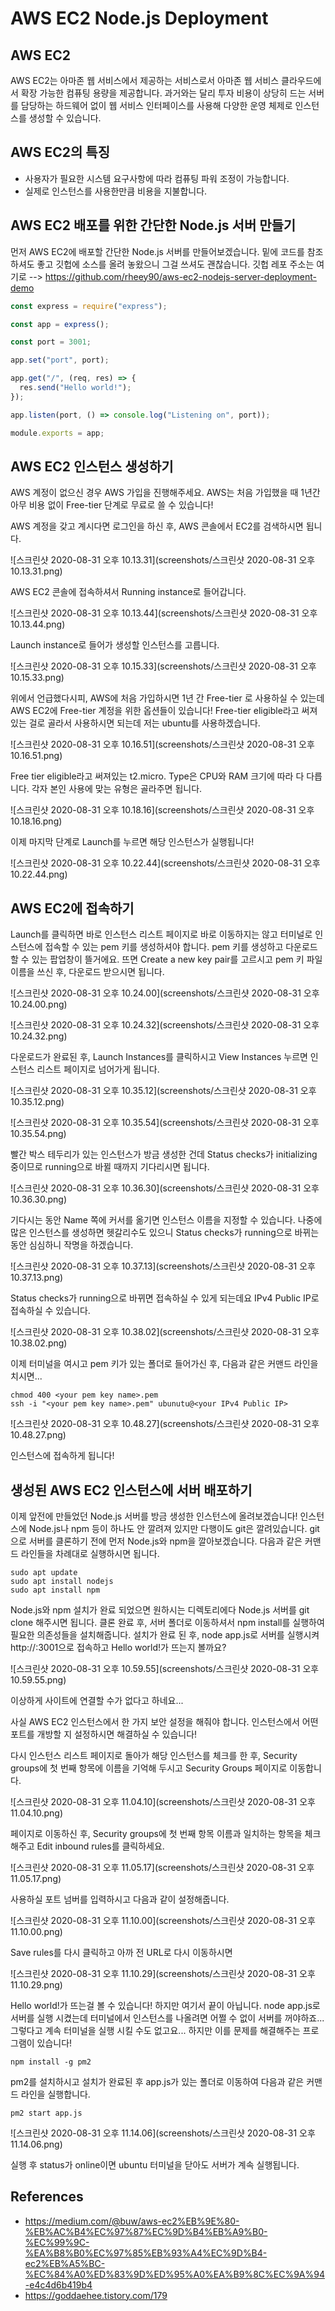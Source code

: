 # AWS EC2 Node.js Deployment



## AWS EC2

AWS EC2는 아마존 웹 서비스에서 제공하는 서비스로서 아마존 웹 서비스 클라우드에서 확장 가능한 컴퓨팅 용량을 제공합니다. 과거와는 달리 투자 비용이 상당히 드는 서버를 담당하는 하드웨어 없이 웹 서비스 인터페이스를 사용해 다양한 운영 체제로 인스턴스를 생성할 수 있습니다.



## AWS EC2의 특징

- 사용자가 필요한 시스템 요구사항에 따라 컴퓨팅 파워 조정이 가능합니다.
- 실제로 인스턴스를 사용한만큼 비용을 지불합니다.



## AWS EC2 배포를 위한 간단한 Node.js 서버 만들기

먼저 AWS EC2에 배포할 간단한 Node.js 서버를 만들어보겠습니다. 밑에 코드를 참조하셔도 좋고 깃헙에 소스를 올려 놓왔으니 그걸 쓰셔도 괜찮습니다. 깃헙 레포 주소는 여기로 --> https://github.com/rheey90/aws-ec2-nodejs-server-deployment-demo

```javascript
const express = require("express");

const app = express();

const port = 3001;

app.set("port", port);

app.get("/", (req, res) => {
  res.send("Hello world!");
});

app.listen(port, () => console.log("Listening on", port));

module.exports = app;
```



## AWS EC2 인스턴스 생성하기

AWS 계정이 없으신 경우 AWS 가입을 진행해주세요. AWS는 처음 가입했을 때 1년간 아무 비용 없이 Free-tier 단계로 무료로 쓸 수 있습니다!

AWS 계정을 갖고 계시다면 로그인을 하신 후, AWS 콘솔에서 EC2를 검색하시면 됩니다.

![스크린샷 2020-08-31 오후 10.13.31](screenshots/스크린샷 2020-08-31 오후 10.13.31.png)

AWS EC2 콘솔에 접속하셔서 Running instance로 들어갑니다.

![스크린샷 2020-08-31 오후 10.13.44](screenshots/스크린샷 2020-08-31 오후 10.13.44.png)

Launch instance로 들어가 생성할 인스턴스를 고릅니다.

![스크린샷 2020-08-31 오후 10.15.33](screenshots/스크린샷 2020-08-31 오후 10.15.33.png)

위에서 언급했다시피, AWS에 처음 가입하시면 1년 간 Free-tier 로 사용하실 수 있는데 AWS EC2에 Free-tier 계정을 위한 옵션들이 있습니다! Free-tier eligible라고 써져 있는 걸로 골라서 사용하시면 되는데 저는 ubuntu를 사용하겠습니다.

![스크린샷 2020-08-31 오후 10.16.51](screenshots/스크린샷 2020-08-31 오후 10.16.51.png)

Free tier eligible라고 써져있는 t2.micro. Type은 CPU와 RAM 크기에 따라 다 다릅니다. 각자 본인 사용에 맞는 유형은 골라주면 됩니다.

![스크린샷 2020-08-31 오후 10.18.16](screenshots/스크린샷 2020-08-31 오후 10.18.16.png)

이제 마지막 단계로 Launch를 누르면 해당 인스턴스가 실행됩니다!

![스크린샷 2020-08-31 오후 10.22.44](screenshots/스크린샷 2020-08-31 오후 10.22.44.png)



## AWS EC2에 접속하기

Launch를 클릭하면 바로 인스턴스 리스트 페이지로 바로 이동하지는 않고 터미널로 인스턴스에 접속할 수 있는 pem 키를 생성하셔야 합니다. pem 키를 생성하고 다운로드 할 수 있는 팝업창이 뜰거에요. 뜨면 Create a new key pair를 고르시고 pem 키 파일 이름을 쓰신 후, 다운로드 받으시면 됩니다.

![스크린샷 2020-08-31 오후 10.24.00](screenshots/스크린샷 2020-08-31 오후 10.24.00.png)

![스크린샷 2020-08-31 오후 10.24.32](screenshots/스크린샷 2020-08-31 오후 10.24.32.png)

다운로드가 완료된 후, Launch Instances를 클릭하시고 View Instances 누르면 인스턴스 리스트 페이지로 넘어가게 됩니다.

![스크린샷 2020-08-31 오후 10.35.12](screenshots/스크린샷 2020-08-31 오후 10.35.12.png)

![스크린샷 2020-08-31 오후 10.35.54](screenshots/스크린샷 2020-08-31 오후 10.35.54.png)

빨간 박스 테두리가 있는 인스턴스가 방금 생성한 건데 Status checks가 initializing 중이므로 running으로 바뀔 때까지 기다리시면 됩니다.

![스크린샷 2020-08-31 오후 10.36.30](screenshots/스크린샷 2020-08-31 오후 10.36.30.png)

기다시는 동안 Name 쪽에 커서를 옮기면 인스턴스 이름을 지정할 수 있습니다. 나중에 많은 인스턴스를 생성하면 헷갈리수도 있으니 Status checks가 running으로 바뀌는 동안 심심하니 작명을 하겠습니다.

![스크린샷 2020-08-31 오후 10.37.13](screenshots/스크린샷 2020-08-31 오후 10.37.13.png)

Status checks가 running으로 바뀌면 접속하실 수 있게 되는데요 IPv4 Public IP로 접속하실 수 있습니다.

![스크린샷 2020-08-31 오후 10.38.02](screenshots/스크린샷 2020-08-31 오후 10.38.02.png)

이제 터미널을 여시고 pem 키가 있는 폴더로 들어가신 후, 다음과 같은 커맨드 라인을 치시면...

```
chmod 400 <your pem key name>.pem
ssh -i "<your pem key name>.pem" ubunutu@<your IPv4 Public IP>
```

![스크린샷 2020-08-31 오후 10.48.27](screenshots/스크린샷 2020-08-31 오후 10.48.27.png)

인스턴스에 접속하게 됩니다!



## 생성된 AWS EC2 인스턴스에 서버 배포하기

이제 앞전에 만들었던 Node.js 서버를 방금 생성한 인스턴스에 올려보겠습니다! 인스턴스에 Node.js나 npm 등이 하나도 안 깔려져 있지만 다행이도 git은 깔려있습니다. git으로 서버를 클론하기 전에 먼저 Node.js와 npm을 깔아보겠습니다. 다음과 같은 커맨드 라인들을 차례대로 실행하시면 됩니다.

```
sudo apt update
sudo apt install nodejs
sudo apt install npm
```

Node.js와 npm 설치가 완료 되었으면 원하시는 디렉토리에다 Node.js 서버를 git clone 해주시면 됩니다. 클론 완료 후, 서버 폴더로 이동하셔서 npm install를 실행하여 필요한 의존성들을 설치해줍니다. 설치가 완료 된 후, node app.js로 서버를 실행시켜 http://<your IPv4 IP Public>:3001으로 접속하고 Hello world!가 뜨는지 볼까요?

![스크린샷 2020-08-31 오후 10.59.55](screenshots/스크린샷 2020-08-31 오후 10.59.55.png)

이상하게 사이트에 연결할 수가 없다고 하네요...

사실 AWS EC2 인스턴스에서 한 가지 보안 설정을 해줘야 합니다. 인스턴스에서 어떤 포트를 개방할 지 설정하시면 해결하실 수 있습니다!

다시 인스턴스 리스트 페이지로 돌아가 해당 인스턴스를 체크를 한 후, Security groups에 첫 번째 항목에 이름을 기억해 두시고 Security Groups 페이지로 이동합니다.

![스크린샷 2020-08-31 오후 11.04.10](screenshots/스크린샷 2020-08-31 오후 11.04.10.png)

페이지로 이동하신 후, Security groups에 첫 번째 항목 이름과 일치하는 항목을 체크해주고 Edit inbound rules를 클릭하세요.

![스크린샷 2020-08-31 오후 11.05.17](screenshots/스크린샷 2020-08-31 오후 11.05.17.png)

사용하실 포트 넘버를 입력하시고 다음과 같이 설정해줍니다.

![스크린샷 2020-08-31 오후 11.10.00](screenshots/스크린샷 2020-08-31 오후 11.10.00.png)

Save rules를 다시 클릭하고 아까 전 URL로 다시 이동하시면

![스크린샷 2020-08-31 오후 11.10.29](screenshots/스크린샷 2020-08-31 오후 11.10.29.png)

Hello world!가 뜨는걸 볼 수 있습니다! 하지만 여기서 끝이 아닙니다. node app.js로 서버를 실행 시켰는데 터미널에서 인스턴스를 나올려면 어쩔 수 없이 서버를 꺼야하죠... 그렇다고 계속 터미널을 실행 시킬 수도 없고요... 하지만 이를 문제를 해결해주는 프로그램이 있습니다!

```
npm install -g pm2
```

pm2를 설치하시고 설치가 완료된 후 app.js가 있는 폴더로 이동하여 다음과 같은 커맨드 라인을 실행합니다.

```
pm2 start app.js
```

![스크린샷 2020-08-31 오후 11.14.06](screenshots/스크린샷 2020-08-31 오후 11.14.06.png)

실행 후 status가 online이면 ubuntu 터미널을 닫아도 서버가 계속 실행됩니다.

## References

- https://medium.com/@buw/aws-ec2%EB%9E%80-%EB%AC%B4%EC%97%87%EC%9D%B4%EB%A9%B0-%EC%99%9C-%EA%B8%B0%EC%97%85%EB%93%A4%EC%9D%B4-ec2%EB%A5%BC-%EC%84%A0%ED%83%9D%ED%95%A0%EA%B9%8C%EC%9A%94-e4c4d6b419b4
- https://goddaehee.tistory.com/179